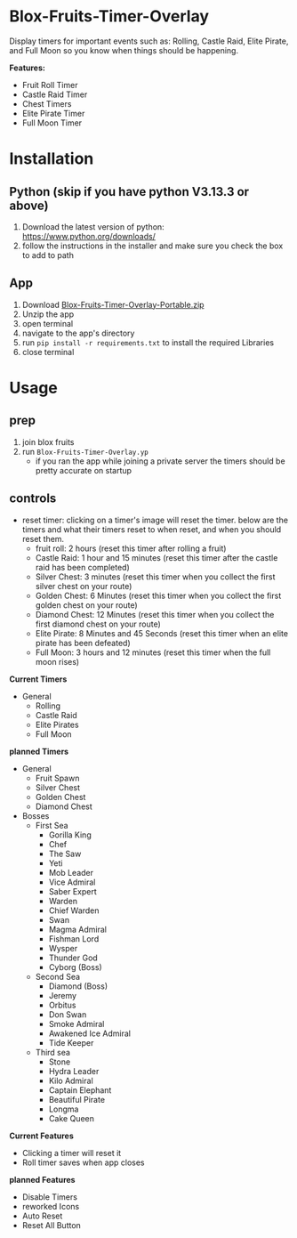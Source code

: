 # Blox-Fruits-Timer-Overlay
Display timers for important events such as: Rolling, Castle Raid, Elite Pirate, and Full Moon so you know when things should be happening.

**Features:**
- Fruit Roll Timer
- Castle Raid Timer
- Chest Timers
- Elite Pirate Timer
- Full Moon Timer

# Installation
## Python (skip if you have python V3.13.3 or above)
1. Download the latest version of python: https://www.python.org/downloads/
2. follow the instructions in the installer and make sure you check the box to add to path
## App
1. Download [Blox-Fruits-Timer-Overlay-Portable.zip](https://github.com/Jonnyondafloor/Blox-Fruits-Timer-Overlay/releases/latest)
3. Unzip the app
4. open terminal
5. navigate to the app's directory
6. run `pip install -r requirements.txt` to install the required Libraries
7. close terminal

# Usage
## prep
1. join blox fruits
2. run `Blox-Fruits-Timer-Overlay.yp`
   - if you ran the app while joining a private server the timers should be pretty accurate on startup
## controls
- reset timer: clicking on a timer's image will reset the timer. below are the timers and what their timers reset to when reset, and when you should reset them.
  - fruit roll: 2 hours (reset this timer after rolling a fruit)
  - Castle Raid: 1 hour and 15 minutes (reset this timer after the castle raid has been completed)
  - Silver Chest: 3 minutes (reset this timer when you collect the first silver chest on your route)
  - Golden Chest: 6 Minutes (reset this timer when you collect the first golden chest on your route)
  - Diamond Chest: 12 Minutes (reset this timer when you collect the first diamond chest on your route)
  - Elite Pirate: 8 Minutes and 45 Seconds (reset this timer when an elite pirate has been defeated)
  - Full Moon: 3 hours and 12 minutes (reset this timer when the full moon rises)

**Current Timers**
- General
  - Rolling
  - Castle Raid
  - Elite Pirates
  - Full Moon

**planned Timers**
- General
  - Fruit Spawn
  - Silver Chest
  - Golden Chest
  - Diamond Chest
- Bosses
  - First Sea
    - Gorilla King
    - Chef
    - The Saw
    - Yeti
    - Mob Leader
    - Vice Admiral
    - Saber Expert
    - Warden
    - Chief Warden
    - Swan
    - Magma Admiral
    - Fishman Lord
    - Wysper
    - Thunder God
    - Cyborg (Boss)
  - Second Sea
    - Diamond (Boss)
    - Jeremy
    - Orbitus
    - Don Swan
    - Smoke Admiral
    - Awakened Ice Admiral
    - Tide Keeper
  - Third sea
    - Stone
    - Hydra Leader
    - Kilo Admiral
    - Captain Elephant
    - Beautiful Pirate
    - Longma
    - Cake Queen

**Current Features**
- Clicking a timer will reset it
- Roll timer saves when app closes

**planned Features**
- Disable Timers
- reworked Icons
- Auto Reset
- Reset All Button

